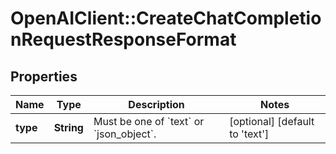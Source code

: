 # OpenAIClient::CreateChatCompletionRequestResponseFormat

## Properties
Name | Type | Description | Notes
------------ | ------------- | ------------- | -------------
**type** | **String** | Must be one of &#x60;text&#x60; or &#x60;json_object&#x60;. | [optional] [default to &#x27;text&#x27;]


